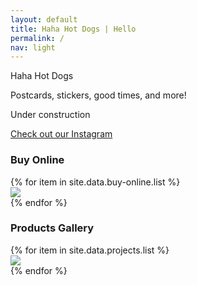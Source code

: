 ```yaml
---
layout: default
title: Haha Hot Dogs | Hello
permalink: /
nav: light
---
```


<section class="home-hero">
  <div class="pw-container">
    <div class="home-hero-content">
      <p>Haha Hot Dogs</p>
      <p></p>
      <p></p>
      <span class="white-text">Postcards, stickers, good times, and more!</span>
      <p></p>
      <span class="white-text">Under construction</span> </p>
      <a class="btn-lrg btn-lrg-dark" href="{{ "http://www.instagram.com/hahahotdogs"}}">Check out our Instagram</a>
    </div>
  </div>
</section>

<!--Where to buy-->
<section class="home-projects">
  <div class="pw-container">
    <h3>Buy Online</h3>
      <div class="home-buy-online-list">
        {% for item in site.data.buy-online.list %}
          <div class="home-project">
            <a href="{{ item.url }}" alt="{{ item.title }}">
              <img class="home-project-thumbnail" src="{{ item.thumbnail }}" />
              <!--<h4 class="home-project-title">{{ item.title }}</h4>-->
              <!--<p class="home-project-description">{{ item.description }}</p>-->
            </a>
          </div>
        {% endfor %}
      </div>
  </div>
</section>

<section class="home-projects">
  <div class="pw-container">
    <h3><a name="projects"></a>Products Gallery</h3>
    <div class="home-projects-list">
      {% for item in site.data.projects.list %}
      <div class="home-project">
        <a href="{{ item.url }}" alt="{{ item.title }}" data-lightbox="postcards">
          <img class="home-project-thumbnail" src="{{ item.thumbnail }}" />
          <!-- <h4 class="home-project-title">{{ item.title }}</h4> -->
          <!--<p class="home-project-description">{{ item.description }}</p>-->
        </a>
      </div>
      {% endfor %}
    </div>
  </div>
</section>
